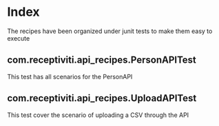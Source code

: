 # Index
The recipes have been organized under junit tests to make them easy to execute

## com.receptiviti.api_recipes.PersonAPITest 
This test has all scenarios for the PersonAPI
## com.receptiviti.api_recipes.UploadAPITest
This test cover the scenario of uploading a CSV through the API
